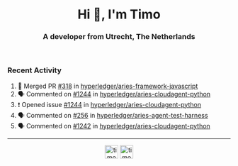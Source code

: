 <h1 align="center">Hi 👋, I'm Timo</h1>
<h3 align="center">A developer from Utrecht, The Netherlands</h3>
<br/>
<!-- https://github.com/rahuldkjain/github-profile-readme-generator --!>

<!--  <p align="left"><img src="https://github-readme-stats.vercel.app/api?username=timoglastra&show_icons=true&count_private=true&" alt="timoglastra" /></p> --!>

<!--
Github language stats
<p align="left"><img src="https://github-readme-stats.vercel.app/api/top-langs/?username=timoglastra&layout=compact" alt="timoglastra" /><p>
-->

<!-- Codestats language stats -->
<!-- <p align="left"><img src="https://codestats-readme.vercel.app/api/top-langs/?username=timoglastra&layout=compact&language_count=12" alt="timoglastra" /><p>    --!>
  
<h3>Recent Activity</h3>

<!--START_SECTION:activity-->
1. 🎉 Merged PR [#318](https://github.com/hyperledger/aries-framework-javascript/pull/318) in [hyperledger/aries-framework-javascript](https://github.com/hyperledger/aries-framework-javascript)
2. 🗣 Commented on [#1244](https://github.com/hyperledger/aries-cloudagent-python/issues/1244) in [hyperledger/aries-cloudagent-python](https://github.com/hyperledger/aries-cloudagent-python)
3. ❗️ Opened issue [#1244](https://github.com/hyperledger/aries-cloudagent-python/issues/1244) in [hyperledger/aries-cloudagent-python](https://github.com/hyperledger/aries-cloudagent-python)
4. 🗣 Commented on [#256](https://github.com/hyperledger/aries-agent-test-harness/issues/256) in [hyperledger/aries-agent-test-harness](https://github.com/hyperledger/aries-agent-test-harness)
5. 🗣 Commented on [#1242](https://github.com/hyperledger/aries-cloudagent-python/issues/1242) in [hyperledger/aries-cloudagent-python](https://github.com/hyperledger/aries-cloudagent-python)
<!--END_SECTION:activity-->

---

<p align="center">
<a href="https://twitter.com/timoglastra" target="blank"><img align="center" src="https://cdn.jsdelivr.net/npm/simple-icons@3.0.1/icons/twitter.svg" alt="timoglastra" height="30" width="30" /></a>
<a href="https://linkedin.com/in/timoglastra" target="blank"><img align="center" src="https://cdn.jsdelivr.net/npm/simple-icons@3.0.1/icons/linkedin.svg" alt="timoglastra" height="30" width="30" /></a>
</p>



